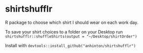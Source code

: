 # shirtshufflr

R package to choose which shirt I should wear on each work day.

To save your shirt choices to a folder on your Desktop run
`shirtshufflr::shuffleShirts(output = "~/Desktop/shirtOrder")`

Install with `devtools::install_github("anhinton/shirtshufflr")`

